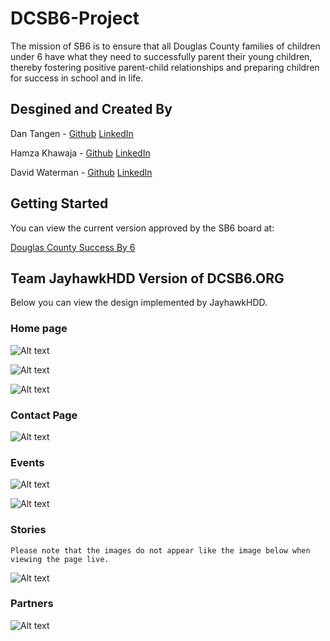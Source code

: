 # DCSB6-Project

The mission of SB6 is to ensure that all Douglas County families of children under 6 have what they need to successfully parent their young children, thereby fostering positive parent-child relationships and preparing children for success in school and in life.

## Desgined and Created By

Dan Tangen - [Github](https://github.com/dtangen) [LinkedIn](https://www.linkedin.com/in/dan-tangen/)

Hamza Khawaja - [Github](https://github.com/hkhawaja3) [LinkedIn](https://www.linkedin.com/in/hamzakhawaja3/)

David Waterman - [Github](https://github.com/mrh2oman) [LinkedIn](https://www.linkedin.com/in/davidawaterman/)
 

## Getting Started

You can view the current version approved by the SB6 board at: 

[Douglas County Success By 6](https://www.dcsb6.org)  


## Team JayhawkHDD Version of DCSB6.ORG

Below you can view the design implemented by JayhawkHDD. 


### Home page

![Alt text](client/public/assets/images/screenshots/homepage1.png "Top of Home Page")

![Alt text](client/public/assets/images/screenshots/homepage2.png "Middle of Home Page")

![Alt text](client/public/assets/images/screenshots/homepage4.png "Bottom of Home Page")

### Contact Page

![Alt text](client/public/assets/images/screenshots/contactpage.png "Screenshot of Contact Page")

### Events

![Alt text](client/public/assets/images/screenshots/events1.png "Screenshot of Contact Page")

![Alt text](client/public/assets/images/screenshots/events2.png "Screenshot of Contact Page")

### Stories
`Please note that the images do not appear like the image below when viewing the page live.`

![Alt text](client/public/assets/images/screenshots/fullpagestories.png "Screenshot of Contact Page")

### Partners

![Alt text](client/public/assets/images/screenshots/fullpagepartners.png "Screenshot of Contact Page")



